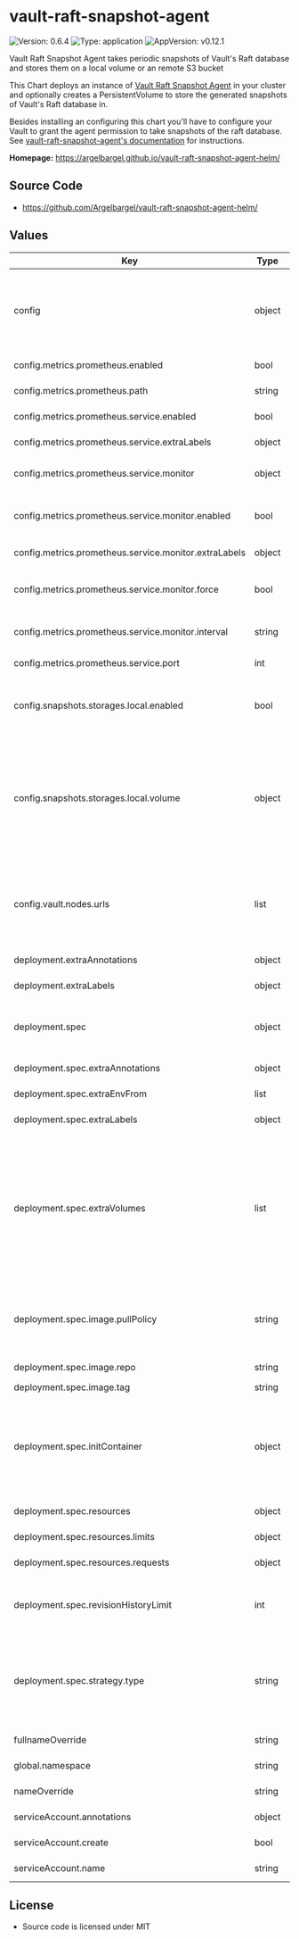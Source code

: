 # vault-raft-snapshot-agent

![Version: 0.6.4](https://img.shields.io/badge/Version-0.6.4-informational?style=flat-square) ![Type: application](https://img.shields.io/badge/Type-application-informational?style=flat-square) ![AppVersion: v0.12.1](https://img.shields.io/badge/AppVersion-v0.12.1-informational?style=flat-square)

Vault Raft Snapshot Agent takes periodic snapshots of Vault's Raft database and stores them on a local volume or an remote S3 bucket

This Chart deploys an instance of [Vault Raft Snapshot Agent](https://github.com/Argelbargel/vault-raft-snapshot-agent) in your cluster
and optionally creates a PersistentVolume to store the generated snapshots of Vault's Raft database in.

Besides installing an configuring this chart you'll have to configure your Vault to grant the agent permission to take snapshots of the raft database.
See [vault-raft-snapshot-agent's documentation](https://github.com/Argelbargel/vault-raft-snapshot-agent#authentication) for instructions.

**Homepage:** <https://argelbargel.github.io/vault-raft-snapshot-agent-helm/>

## Source Code

* <https://github.com/Argelbargel/vault-raft-snapshot-agent-helm/>

## Values

| Key | Type | Default | Description |
|-----|------|---------|-------------|
| config | object | `{"metrics":{"prometheus":{"enabled":false,"path":"/metrics","service":{"enabled":true,"extraLabels":{},"monitor":{"enabled":true,"extraLabels":{},"force":false,"interval":"30s"},"port":2112}}},"snapshots":{"frequency":"1h","retain":72,"storages":{"local":{"enabled":true,"volume":{"emptyDir":{}}}}},"vault":{"auth":{"kubernetes":{"role":"vault-raft-snapshot-agent"}},"nodes":{"autoDetectLeader":false,"urls":["http://127.0.0.1:8200"]}}}` | Defines the contents of the configuration-file for vault-raft-snapshot-agent.    Except for `local_storage` the keys and values are the same as in the agent's    [configuration file](https://github.com/Argelbargel/vault-raft-snapshot-agent) |
| config.metrics.prometheus.enabled | bool | `false` | enables the prometheus-metrics-endpoint |
| config.metrics.prometheus.path | string | `"/metrics"` | path the prometheus-metrics-endpoint is exposed on |
| config.metrics.prometheus.service.enabled | bool | `true` | enables the prometheus-metrics-service |
| config.metrics.prometheus.service.extraLabels | object | `{}` | additional labels to add to the service's metadata |
| config.metrics.prometheus.service.monitor | object | `{"enabled":true,"extraLabels":{},"force":false,"interval":"30s"}` | settings for the service-monitor monitoring the prometheus-metrics-service |
| config.metrics.prometheus.service.monitor.enabled | bool | `true` | enables the service-monitor, requires api-version "monitoring.coreos.com/v1" to be available |
| config.metrics.prometheus.service.monitor.extraLabels | object | `{}` | additional labels to add to the service-monitor's metadata |
| config.metrics.prometheus.service.monitor.force | bool | `false` | whether to force installation of service-monitor even when the required crds seem to be missing |
| config.metrics.prometheus.service.monitor.interval | string | `"30s"` | interval in which the service-monitor scrapes the metrics-endpoint |
| config.metrics.prometheus.service.port | int | `2112` | port the prometheus-metrics-service is exposed on |
| config.snapshots.storages.local.enabled | bool | `true` | Enables/disables the local storage of snaphots.    If disabled the corresponding volume and volume-mounts will not be created |
| config.snapshots.storages.local.volume | object | `{"emptyDir":{}}` | Defines the kind of volume used to store the snapshots locally.    If you specify `persistentVolumeClaim` the chart can generate the    PVC for you. Just specify the claim as you would [normally do](https://kubernetes.io/docs/concepts/storage/persistent-volumes/#claims-as-volumes)    and add the property `create: true` and the relevant properties of your [PersistentVolumeClaimSpec]()    as key of `persistentVolumeClaim`. |
| config.vault.nodes.urls | list | `["http://127.0.0.1:8200"]` | Urls to the vault-nodes. Recommended to use a single url always pointing to the *leader* of your vault-cluster, e.g. `https?://vault-active.<vault-namespace>.svc.cluster.local:<vault-server service-port>` |
| deployment.extraAnnotations | object | `{}` | additional annotation to add to the deployment's metadata |
| deployment.extraLabels | object | `{}` | additional labels to add to the deployment's metadata |
| deployment.spec | object | `{"extraAnnotations":{},"extraEnv":[],"extraEnvFrom":[],"extraLabels":{},"extraVolumes":[],"image":{"pullPolicy":"IfNotPresent","repo":"ghcr.io/argelbargel/vault-raft-snapshot-agent","tag":null},"initContainer":{},"resources":{"limits":{},"requests":{}},"revisionHistoryLimit":null,"strategy":{"type":"Recreate"}}` | additional environment-variables to add to the pod |
| deployment.spec.extraAnnotations | object | `{}` | additional annotation to add to the pods's metadata |
| deployment.spec.extraEnvFrom | list | `[]` | additional environment-refs to add to the pod |
| deployment.spec.extraLabels | object | `{}` | additional labels to add to the pods's metadata |
| deployment.spec.extraVolumes | list | `[]` | additional volumes for the container. configures the pods `volumeMounts` and `volumes`-sections: <pre>- name: my-volume<br>  mountPath: /my-path<br>  emptyDir: {}</pre> `name` and `mountPath` are used both in `volumeMounts` and `volumes`, `readOnly` only applies to `volumeMounts` and any other key is added to `volumes` only |
| deployment.spec.image.pullPolicy | string | `"IfNotPresent"` | New releases of vault-raft-snapshot-agent always change the    `.Chart.AppVersion` of this chart thus must only be changed    if you use another repository than the default |
| deployment.spec.image.repo | string | `"ghcr.io/argelbargel/vault-raft-snapshot-agent"` | Image that is deployed (change e.g. for private registry-proxy) |
| deployment.spec.image.tag | string | `.Chart.AppVersion` | the image's tag |
| deployment.spec.initContainer | object | `{}` | specify optional init-container. Only properties `name`, `image`, `command` and `env` are used.    `name` and `image` are optional, by default alpine:3.19.1, which is the agents-base-image, is used as image    The init-container has access to all extraVolumes. |
| deployment.spec.resources | object | `{"limits":{},"requests":{}}` | resource limits and requests for the deployment |
| deployment.spec.resources.limits | object | `{}` | resource limits of the deployment |
| deployment.spec.resources.requests | object | `{}` | resource requests by the deployment |
| deployment.spec.revisionHistoryLimit | int | `nil` | see [kubernetes docs](https://kubernetes.io/docs/concepts/workloads/controllers/deployment/#clean-up-policy)    You might want to change this to a small value to avoid cluttering up the    UI of a Continuous Delivery Tool like Argo-CD |
| deployment.spec.strategy.type | string | `"Recreate"` | Update-strategy for the agent's pods    `Recreate` guarantees that no two snapshots get taken at the same time    `RollingUpdate` ensures that there's always one instance of the agent running |
| fullnameOverride | string | release-name + chart-name truncated to 63 chars | overrides the generated full-name for generated resources |
| global.namespace | string | `.Release.Namespace` | allows to override the release's namespace |
| nameOverride | string | `.Chart.Name` | overrides the generated name for generated resources |
| serviceAccount.annotations | object | `{}` | Annotations to add to the service account |
| serviceAccount.create | bool | `true` | Specifies whether a service account should be created |
| serviceAccount.name | string | chart name according to name settings. `.fullNameOverride` and `.nameOverride` are taken into account | name of the service account to use. |

## License
- Source code is licensed under MIT
